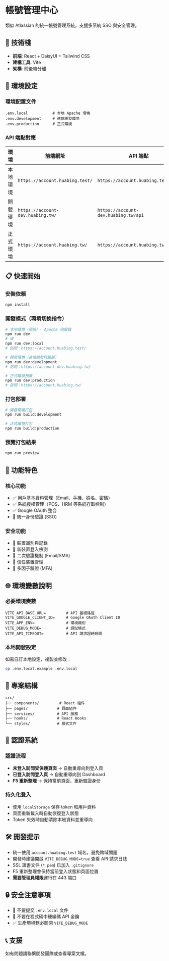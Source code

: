 # 帳號管理中心

類似 Atlassian 的統一帳號管理系統，支援多系統 SSO 與安全管理。

## 🚀 技術棧

- **前端**: React + DaisyUI + Tailwind CSS
- **建構工具**: Vite
- **架構**: 前後端分離

## 🔧 環境設定

### 環境配置文件

```
.env.local           # 本地 Apache 環境
.env.development     # 遠端開發環境
.env.production      # 正式環境
```

### API 端點對應

| 環境 | 前端網址 | API 端點 | 描述 |
|------|----------|----------|------|
| 本地環境 | `https://account.huabing.test/` | `https://account.huabing.test/api` | 本地 Apache 伺服器 |
| 開發環境 | `https://account-dev.huabing.tw/` | `https://account-dev.huabing.tw/api` | 遠端開發伺服器 |
| 正式環境 | `https://account.huabing.tw/` | `https://account.huabing.tw/api` | 正式生產伺服器 |

## 📋 快速開始

### 安裝依賴

```bash
npm install
```

### 開發模式（環境切換指令）

```bash
# 本地環境（預設）- Apache 伺服器
npm run dev
# 或
npm run dev:local
# 訪問：https://account.huabing.test/

# 開發環境（遠端開發伺服器）
npm run dev:development
# 訪問：https://account-dev.huabing.tw/

# 正式環境預覽
npm run dev:production
# 訪問：https://account.huabing.tw/
```

### 打包部署

```bash
# 開發環境打包
npm run build:development

# 正式環境打包
npm run build:production
```

### 預覽打包結果

```bash
npm run preview
```

## 🔑 功能特色

### 核心功能
- ✅ 用戶基本資料管理（Email、手機、姓名、密碼）
- ✅ 系統授權管理（POS、HRM 等系統存取控制）
- ✅ Google OAuth 整合
- 🚧 統一身份驗證 (SSO)

### 安全功能
- 🚧 裝置識別與記錄
- 🚧 新裝置登入檢測
- 🚧 二次驗證機制 (Email/SMS)
- 🚧 信任裝置管理
- 🚧 多因子驗證 (MFA)

## 🌐 環境變數說明

### 必要環境變數

```env
VITE_API_BASE_URL=         # API 基礎路徑
VITE_GOOGLE_CLIENT_ID=     # Google OAuth Client ID
VITE_APP_ENV=              # 環境識別
VITE_DEBUG_MODE=           # 調試模式
VITE_API_TIMEOUT=          # API 請求超時時間
```

### 本地開發設定

如需自訂本地設定，複製並修改：

```bash
cp .env.local.example .env.local
```

## 📁 專案結構

```
src/
├── components/         # React 組件
├── pages/             # 頁面組件
├── services/          # API 服務
├── hooks/             # React Hooks
└── styles/            # 樣式文件
```

## 🔐 認證系統

### 認證流程
- **未登入訪問受保護頁面** → 自動重導向到登入頁
- **已登入訪問登入頁** → 自動重導向到 Dashboard
- **F5 重新整理** → 保持當前頁面，重新驗證身份

### 持久化登入
- 使用 `localStorage` 保存 token 和用戶資料
- 頁面重新載入時自動恢復登入狀態
- Token 失效時自動清除本地資料並重導向

## 🛠️ 開發提示

- 統一使用 `account.huabing.test` 域名，避免跨域問題
- 開發時建議開啟 `VITE_DEBUG_MODE=true` 查看 API 請求日誌
- SSL 證書文件 (`*.pem`) 已加入 `.gitignore`
- F5 重新整理會保持當前登入狀態和頁面位置
- **需要管理員權限**運行在 443 端口

## 🔒 安全注意事項

- 🚫 不要提交 `.env.local` 文件
- 🚫 不要在程式碼中硬編碼 API 金鑰
- ✅ 生產環境務必關閉 `VITE_DEBUG_MODE`

## 📞 支援

如有問題請聯繫開發團隊或查看專案文檔。